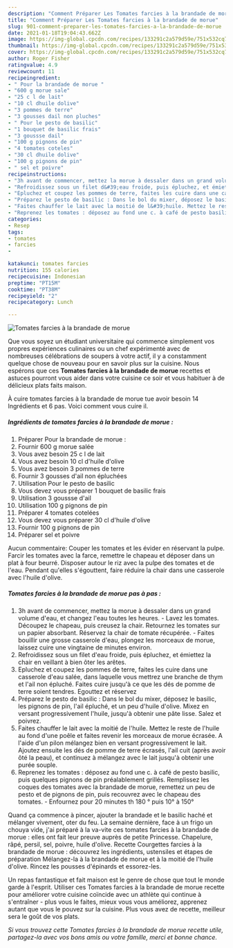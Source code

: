 ```yaml
---
description: "Comment Préparer Les Tomates farcies à la brandade de morue"
title: "Comment Préparer Les Tomates farcies à la brandade de morue"
slug: 901-comment-preparer-les-tomates-farcies-a-la-brandade-de-morue
date: 2021-01-18T19:04:43.662Z
image: https://img-global.cpcdn.com/recipes/133291c2a579d59e/751x532cq70/tomates-farcies-a-la-brandade-de-morue-photo-principale-de-la-recette.jpg
thumbnail: https://img-global.cpcdn.com/recipes/133291c2a579d59e/751x532cq70/tomates-farcies-a-la-brandade-de-morue-photo-principale-de-la-recette.jpg
cover: https://img-global.cpcdn.com/recipes/133291c2a579d59e/751x532cq70/tomates-farcies-a-la-brandade-de-morue-photo-principale-de-la-recette.jpg
author: Roger Fisher
ratingvalue: 4.9
reviewcount: 11
recipeingredient:
- " Pour la brandade de morue "
- "600 g morue sale"
- "25 c l de lait"
- "10 cl dhuile dolive"
- "3 pommes de terre"
- "3 gousses dail non pluches"
- " Pour le pesto de basilic"
- "1 bouquet de basilic frais"
- "3 goussse dail"
- "100 g pignons de pin"
- "4 tomates coteles"
- "30 cl dhuile dolive"
- "100 g pignons de pin"
- " sel et poivre"
recipeinstructions:
- "3h avant de commencer, mettez la morue à dessaler dans un grand volume d&#39;eau, et changez l&#39;eau toutes les heures. Lavez les tomates. Découpez le chapeau, puis creusez la chair. Retournez les tomates sur un papier absorbant. Réservez la chair de tomate récupérée. Faites bouillir une grosse casserole d&#39;eau, plongez les morceaux de morue, laissez cuire une vingtaine de minutes environ."
- "Refroidissez sous un filet d&#39;eau froide, puis épluchez, et émiettez la chair en veillant à bien ôter les arêtes."
- "Epluchez et coupez les pommes de terre, faites les cuire dans une casserole d&#39;eau salée, dans laquelle vous mettrez une branche de thym et l&#39;ail non épluché. Faites cuire jusqu&#39;à ce que les dés de pomme de terre soient tendres. Egouttez et réservez"
- "Préparez le pesto de basilic : Dans le bol du mixer, déposez le basilic, les pignons de pin, l&#39;ail épluché, et un peu d&#39;huile d&#39;olive. Mixez en versant progressivement l&#39;huile, jusqu&#39;à obtenir une pâte lisse. Salez et poivrez."
- "Faites chauffer le lait avec la moitié de l&#39;huile. Mettez le reste de l&#39;huile au fond d&#39;une poêle et faites revenir les morceaux de morue écrasée. A l&#39;aide d&#39;un pilon mélangez bien en versant progressivement le lait. Ajoutez ensuite les dés de pomme de terre écrasés, l&#39;ail cuit (après avoir ôté la peau), et continuez à mélangez avec le lait jusqu&#39;à obtenir une purée souple."
- "Reprenez les tomates : déposez au fond une c. à café de pesto basilic, puis quelques pignons de pin préalablement grillés. Remplissez les coques des tomates avec la brandade de morue, remettez un peu de pesto et de pignons de pin, puis recouvrez avec le chapeau des tomates. Enfournez pour 20 minutes th 180 ° puis 10° à 150°"
categories:
- Resep
tags:
- tomates
- farcies
- 

katakunci: tomates farcies  
nutrition: 155 calories
recipecuisine: Indonesian
preptime: "PT15M"
cooktime: "PT38M"
recipeyield: "2"
recipecategory: Lunch

---
```



![Tomates farcies à la brandade de morue](https://img-global.cpcdn.com/recipes/133291c2a579d59e/751x532cq70/tomates-farcies-a-la-brandade-de-morue-photo-principale-de-la-recette.jpg)

Que vous soyez un étudiant universitaire qui commence simplement vos propres expériences culinaires ou un chef expérimenté avec de nombreuses célébrations de soupers à votre actif, il y a constamment quelque chose de nouveau pour en savoir plus sur la cuisine. Nous espérons que ces <strong> Tomates farcies à la brandade de morue </strong> recettes et astuces pourront vous aider dans votre cuisine ce soir et vous habituer à de délicieux plats faits maison.

<!--inarticleads1-->

À cuire tomates farcies à la brandade de morue tue avoir besoin 14 Ingrédients et 6 pas. Voici comment vous cuire il.

##### Ingrédients de tomates farcies à la brandade de morue :

1. Préparer  Pour la brandade de morue :
1. Fournir 600 g morue salée
1. Vous avez besoin 25 c l de lait
1. Vous avez besoin 10 cl d&#39;huile d&#39;olive
1. Vous avez besoin 3 pommes de terre
1. Fournir 3 gousses d&#39;ail non épluchées
1. Utilisation  Pour le pesto de basilic
1. Vous devez vous préparer 1 bouquet de basilic frais
1. Utilisation 3 goussse d&#39;ail
1. Utilisation 100 g pignons de pin
1. Préparer 4 tomates cotelées
1. Vous devez vous préparer 30 cl d&#39;huile d&#39;olive
1. Fournir 100 g pignons de pin
1. Préparer  sel et poivre


Aucun commentaire: Couper les tomates et les évider en réservant la pulpe. Farcir les tomates avec la farce, remettre le chapeau et déposer dans un plat à four beurré. Disposer autour le riz avec la pulpe des tomates et de l&#39;eau. Pendant qu&#39;elles s&#39;égouttent, faire réduire la chair dans une casserole avec l&#39;huile d&#39;olive. 

<!--inarticleads2-->

##### Tomates farcies à la brandade de morue pas à pas :

1. 3h avant de commencer, mettez la morue à dessaler dans un grand volume d&#39;eau, et changez l&#39;eau toutes les heures. - Lavez les tomates. Découpez le chapeau, puis creusez la chair. Retournez les tomates sur un papier absorbant. Réservez la chair de tomate récupérée. - Faites bouillir une grosse casserole d&#39;eau, plongez les morceaux de morue, laissez cuire une vingtaine de minutes environ.
1. Refroidissez sous un filet d&#39;eau froide, puis épluchez, et émiettez la chair en veillant à bien ôter les arêtes.
1. Epluchez et coupez les pommes de terre, faites les cuire dans une casserole d&#39;eau salée, dans laquelle vous mettrez une branche de thym et l&#39;ail non épluché. Faites cuire jusqu&#39;à ce que les dés de pomme de terre soient tendres. Egouttez et réservez
1. Préparez le pesto de basilic : Dans le bol du mixer, déposez le basilic, les pignons de pin, l&#39;ail épluché, et un peu d&#39;huile d&#39;olive. Mixez en versant progressivement l&#39;huile, jusqu&#39;à obtenir une pâte lisse. Salez et poivrez.
1. Faites chauffer le lait avec la moitié de l&#39;huile. Mettez le reste de l&#39;huile au fond d&#39;une poêle et faites revenir les morceaux de morue écrasée. A l&#39;aide d&#39;un pilon mélangez bien en versant progressivement le lait. Ajoutez ensuite les dés de pomme de terre écrasés, l&#39;ail cuit (après avoir ôté la peau), et continuez à mélangez avec le lait jusqu&#39;à obtenir une purée souple.
1. Reprenez les tomates : déposez au fond une c. à café de pesto basilic, puis quelques pignons de pin préalablement grillés. Remplissez les coques des tomates avec la brandade de morue, remettez un peu de pesto et de pignons de pin, puis recouvrez avec le chapeau des tomates. - Enfournez pour 20 minutes th 180 ° puis 10° à 150°


Quand ça commence à pincer, ajouter la brandade et le basilic haché et mélanger vivement, oter du feu. La semaine dernière, face à un frigo un chouya vide, j&#39;ai préparé à la va-vite ces tomates farcies à la brandade de morue : elles ont fait leur preuve auprès de petite Princesse. Chapelure, râpé, persil, sel, poivre, huile d&#39;olive. Recette Courgettes farcies à la brandade de morue : découvrez les ingrédients, ustensiles et étapes de préparation Mélangez-la à la brandade de morue et à la moitié de l&#39;huile d&#39;olive. Rincez les pousses d&#39;épinards et essorez-les. 

<!--inarticleads1-->

<p>
Un repas fantastique et fait maison est le genre de chose que tout le monde garde à l'esprit. Utiliser ces Tomates farcies à la brandade de morue recette pour améliorer votre cuisine coïncide avec un athlète qui continue à s'entraîner - plus vous le faites, mieux vous vous améliorez, apprenez autant que vous le pouvez sur la cuisine. Plus vous avez de recette, meilleur sera le goût de vos plats.
</p>

<p>
<i>Si vous trouvez cette Tomates farcies à la brandade de morue recette utile, partagez-la avec vos bons amis ou votre famille, merci et bonne chance.</i>
</p>
